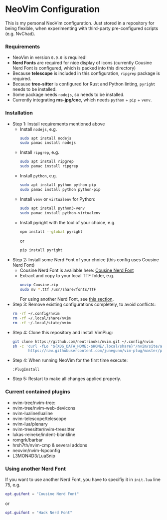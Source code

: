 # NeoVim Configuration

This is my personal NeoVim configuration. Just stored in a repository for being flexible, when experimenting with third-party pre-configured scripts (e.g. NvChad).

### Requirements

- NeoVim in version `0.9.0` is required!
- **Nerd Fonts** are required for nice display of icons (currently Cousine Nerd Font is configured,
  which is packed into this directory)
- Because **telescope** is included in this configuration, `ripgrep` package is required.
- Because **tree-sitter** is configured for Rust and Python linting, `pyright` needs to be installed.
- Some package needs `nodejs`, so needs to be installed.
- Currently integrating **ms-jpg/coc**, which needs `python` + `pip` + `venv`.

### Installation

- Step 1: Install requirements mentioned above
    - Install `nodejs`, e.g. 
      ```sh
      sudo apt install nodejs
      sudo pamac install nodejs
      ```
    - Install `ripgrep`, e.g.
      ```sh
      sudo apt install ripgrep
      sudo pamac install ripgrep
      ```
    - Install `python`, e.g.
      ```sh
      sudo apt install python python-pip
      sudo pamac install python python-pip
      ```
    - Install `venv` or `virtualenv` for Python:
      ```sh
      sudo apt install python3-venv
      sudo pamac install python-virtualenv
      ```
    - Install pyright with the tool of your choice, e.g. 
      ```sh
      npm install --global pyright
      ```
      or
      ```sh
      pip install pyright
      ```
- Step 2: Install some Nerd Font of your choice (this config uses Cousine Nerd Font)
    - Cousine Nerd Font is available here: [Cousine Nerd Font](https://github.com/ryanoasis/nerd-fonts/releases/download/v3.1.1/Cousine.zip)
    - Extract and copy to your local TTF folder, e.g.
      ```sh
      unzip Cousine.zip
      sudo mv *.ttf /usr/share/fonts/TTF
      ```
      For using another Nerd Font, see [this section](#using-another-nerd-font).
- Step 3: Remove existing configurations completely, to avoid conflicts:
  ```sh
  rm -rf ~/.config/nvim
  rm -rf ~/.local/share/nvim
  rm -rf ~/.local/state/nvim
  ```
- Step 4: Clone this repository and install VimPlug:
  ```sh
  git clone https://github.com/neutrinoks/nvim.git ~/.config/nvim
  sh -c 'curl -fLo "${XDG_DATA_HOME:-$HOME/.local/share}"/nvim/site/autoload/plug.vim --create-dirs \
         https://raw.githubusercontent.com/junegunn/vim-plug/master/plug.vim'
  ```
- Step 4: When running NeoVim for the first time execute:
  ```
  :PlugInstall
  ```
- Step 5: Restart to make all changes applied properly.

### Current contained plugins

- nvim-tree/nvim-tree: 
- nvim-tree/nvim-web-devicons
- nvim-lualine/lualine
- nvim-telescope/telescope
- nvim-lua/plenary
- nvim-treesitter/nvim-treesitter
- lukas-reineke/indent-blankline
- romgrk/barbar
- hrsh7th/nvim-cmp & several addons
- neovim/nvim-lspconfig
- L3MON4D3/LuaSnip

### Using another Nerd Font

If you want to use another Nerd Font, you have to specifiy it in `init.lua` line 75, e.g.
```lua
opt.guifont = "Cousine Nerd Font"
```
or
```lua
opt.guifont = "Hack Nerd Font"
```

